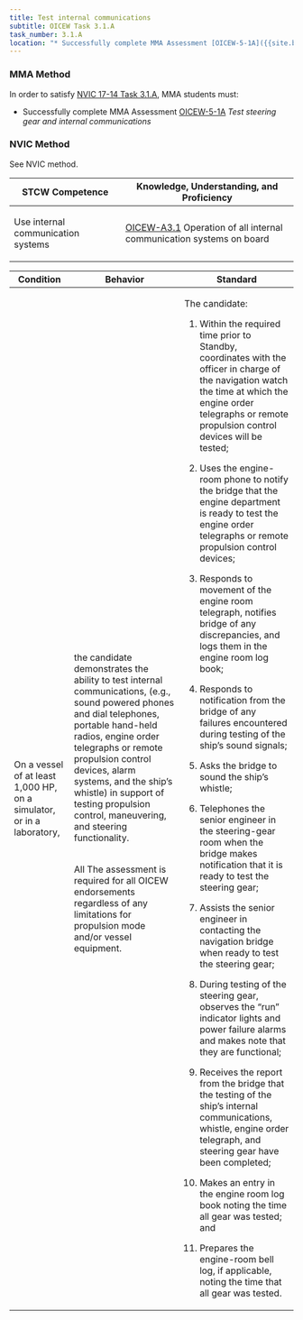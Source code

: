 ```yaml
---
title: Test internal communications
subtitle: OICEW Task 3.1.A 
task_number: 3.1.A
location: "* Successfully complete MMA Assessment [OICEW-5-1A]({{site.baseurl}}/assessments/Engine/OICEW-5-1A) *Test steering gear and internal communications*" 
---
```



### MMA Method

In order to satisfy  [NVIC 17-14  Task  3.1.A]({{site.baseurl}}/assets/images/nvic-17-14.pdf), MMA students must:

* Successfully complete MMA Assessment [OICEW-5-1A]({{site.baseurl}}/assessments/Engine/OICEW-5-1A) *Test steering gear and internal communications*


### NVIC Method

<a onclick="togglevisibility('nvic_methods')" >See NVIC method.</a>

<div id='nvic_methods' class='hide'>

<table>
<thead>
<tr>
<th class='forty'> STCW Competence </th>
<th class='sixty'> Knowledge, Understanding, and Proficiency </th>
</tr>
</thead>




<tbody>
<tr><td markdown='1'>

Use internal communication systems

</td><td markdown='1'>

[OICEW-A3.1](../../tables/31.html#OICEW-A3.1) Operation of all internal communication systems on board

</td></tr>


</tbody>
</table>


<table>
<thead>
<tr><th class='twenty'>  Condition </th><th class='twenty'> Behavior </th><th  class='sixty'>Standard </th></tr>
</thead>
<tbody >



<tr><td markdown='1'>

On a vessel of at least 1,000 HP, on a simulator, or in a laboratory,

</td><td markdown='1'>

the candidate demonstrates the ability to test internal communications, (e.g., sound powered phones and dial telephones, portable hand-held radios, engine order telegraphs or remote propulsion control devices, alarm systems, and the ship’s whistle) in support of testing propulsion control, maneuvering, and steering functionality.

<br>

<div class="tooltip">All
<span class="tooltiptext">
The assessment is required for all OICEW endorsements regardless of any limitations for propulsion mode and/or vessel equipment.
</span>
</div>


</td><td markdown='1'>

The candidate: 

1. Within the required time prior to Standby, coordinates with the officer in charge of the navigation watch the time at which the engine order telegraphs or remote propulsion control devices will be tested; 

2. Uses the engine-room phone to notify the bridge that the engine department is ready to test the engine order telegraphs or remote propulsion control devices; 

3. Responds to movement of the engine room telegraph, notifies bridge of any discrepancies, and logs them in the engine room log book; 

4. Responds to notification from the bridge of any failures encountered during testing of the ship’s sound signals; 

5. Asks the bridge to sound the ship’s whistle; 

6. Telephones the senior engineer in the steering-gear room when the bridge makes notification that it is ready to test the steering gear; 

7. Assists the senior engineer in contacting the navigation bridge when ready to test the steering gear; 

8. During testing of the steering gear, observes the “run” indicator lights and power failure alarms and makes note that they are functional; 

9. Receives the report from the bridge that the testing of the ship’s internal communications, whistle, engine order telegraph, and steering gear have been completed; 

10. Makes an entry in the engine room log book noting the time all gear was tested; and 

11. Prepares the engine-room bell log, if applicable, noting the time that all gear was tested.

</td></tr>
</tbody>
</table>
</div>
